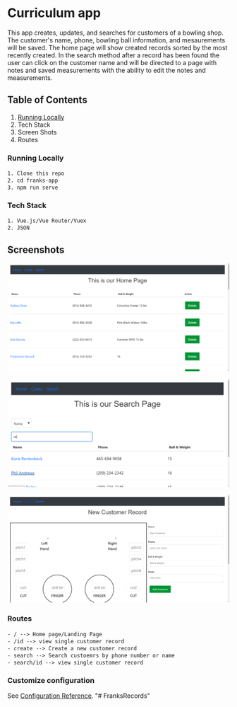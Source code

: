 # Curriculum app

This app creates, updates, and searches for customers of a bowling shop.  The customer's name, phone, bowling ball information, and mesaurements will be saved.  The home page will show created records sorted by the most recently created.  In the search method after a record has been found the user can click on the customer name and will be directed to a page with notes and saved measurements with the ability to edit the notes and measurements.

## Table of Contents

1. [Running Locally](#running-locally)
2. Tech Stack
3. Screen Shots
4. Routes


### Running Locally
```
1. Clone this repo
2. cd franks-app
3. npm run serve
```
### Tech Stack
```
1. Vue.js/Vue Router/Vuex
2. JSON
```

## Screenshots

![alt text](screenshots/HomePage.png "Home Page")



![alt text](screenshots/Search.png "Search Page")



![alt text](screenshots/CreateRecord.png "Create Page")

### Routes
```
- / --> Home page/Landing Page 
- /id --> view single customer record
- create --> Create a new customer record
- search --> Search custoemrs by phone number or name
- search/id --> view single customer record
```

### Customize configuration
See [Configuration Reference](https://cli.vuejs.org/config/).
"# FranksRecords" 

